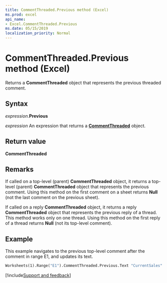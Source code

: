 ```yaml
---
title: CommentThreaded.Previous method (Excel)
ms.prod: excel
api_name:
- Excel.CommentThreaded.Previous
ms.date: 05/15/2019
localization_priority: Normal
---
```



# CommentThreaded.Previous method (Excel)

Returns a **CommentThreaded** object that represents the previous threaded comment.

## Syntax

_expression_.**Previous**

_expression_ An expression that returns a **[CommentThreaded](Excel.CommentThreaded.md)** object.


## Return value

**CommentThreaded**


## Remarks

If called on a top-level (parent) **CommentThreaded** object, it returns a top-level (parent) **CommentThreaded** object that represents the previous comment. Using this method on the first comment on a sheet returns **Null** (not the last comment on the previous sheet).   

If called on a reply **CommentThreaded** object, it returns a reply **CommentThreaded** object that represents the previous reply of a thread. This method works only on one thread. Using this method on the first reply of a thread returns **Null** (not its top-level comment). 
 

## Example

This example navigates to the previous top-level comment after the comment in range E1, and updates its text.

```vb
Worksheets(1).Range("E1").CommentThreaded.Previous.Text "CurrentSales"
```


[!include[Support and feedback](~/includes/feedback-boilerplate.md)]